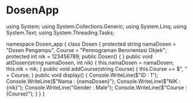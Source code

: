 # DosenApp
using System;
using System.Collections.Generic;
using System.Linq;
using System.Text;
using System.Threading.Tasks;

namespace Dosen_app
{
    class Dosen
    {
        protected string namaDosen = "Dosen Pengampu", Course = "Pemrograman Berorientasi Objek";
        protected int nik = 123456789;
        public Dosen()
        {
        }
        public void attDosen(string namaDosen, int nik)
        {
            this.namaDosen = namaDosen;
            this.nik = nik;
        }
        public void addCourse(string Course)
        {
            this.Course += $", " + Course;
        }
        public void display()
        {
            Console.WriteLine($"ID : 1");
            Console.WriteLine($"Nama : {namaDosen}");
            Console.WriteLine($"NIK : {nik}");
            Console.WriteLine("Gender : Male");
            Console.WriteLine($"Course : {Course}");
        }
    }
}
